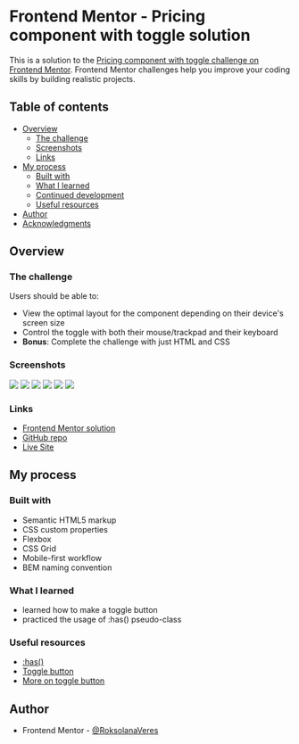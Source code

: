 # Frontend Mentor - Pricing component with toggle solution

This is a solution to the [Pricing component with toggle challenge on Frontend Mentor](https://www.frontendmentor.io/challenges/pricing-component-with-toggle-8vPwRMIC). Frontend Mentor challenges help you improve your coding skills by building realistic projects.

## Table of contents

- [Overview](#overview)
  - [The challenge](#the-challenge)
  - [Screenshots](#screenshots)
  - [Links](#links)
- [My process](#my-process)
  - [Built with](#built-with)
  - [What I learned](#what-i-learned)
  - [Continued development](#continued-development)
  - [Useful resources](#useful-resources)
- [Author](#author)
- [Acknowledgments](#acknowledgments)

## Overview

### The challenge

Users should be able to:

- View the optimal layout for the component depending on their device's screen size
- Control the toggle with both their mouse/trackpad and their keyboard
- **Bonus**: Complete the challenge with just HTML and CSS

### Screenshots

![](./screenshots/Desktop_monthly.png)
![](./screenshots/Desktop_annually.png)
![](./screenshots/mobile_monthly_1.png)
![](./screenshots/mobile_monthly_2.png)
![](./screenshots/mobile_annually_1.png)
![](./screenshots/mobile_annually_2.png)

### Links

- [Frontend Mentor solution](https://www.frontendmentor.io/solutions/responsive-tip-calculator-app-Dgneqi3k7t)
- [GitHub repo](https://github.com/RoksolanaVeres/Pricing-component-with-toggle_without-JS)
- [Live Site](https://roksolanaveres.github.io/Pricing-component-with-toggle_without-JS/)

## My process

### Built with

- Semantic HTML5 markup
- CSS custom properties
- Flexbox
- CSS Grid
- Mobile-first workflow
- BEM naming convention

### What I learned

- learned how to make a toggle button
- practiced the usage of :has() pseudo-class

### Useful resources

- [:has()](https://developer.mozilla.org/en-US/docs/Web/CSS/:has)
- [Toggle button](https://www.youtube.com/watch?v=0QJP5-Hyndw&ab_channel=Treehouse)
- [More on toggle button](https://web.dev/building-a-switch-component/)

## Author

- Frontend Mentor - [@RoksolanaVeres](https://www.frontendmentor.io/profile/RoksolanaVeres)
